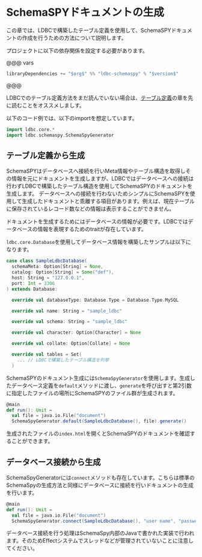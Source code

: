 # SchemaSPYドキュメントの生成

この章では、LDBCで構築したテーブル定義を使用して、SchemaSPYドキュメントの作成を行うための方法について説明します。

プロジェクトに以下の依存関係を設定する必要があります。

@@@ vars
```scala
libraryDependencies += "$org$" %% "ldbc-schemaspy" % "$version$"
```
@@@

LDBCでのテーブル定義方法をまだ読んでいない場合は、[テーブル定義](/ldbc/ja/01-Table-Definitions.html)の章を先に読むことをオススメしましす。

以下のコード例では、以下のimportを想定しています。

```scala 3
import ldbc.core.*
import ldbc.schemaspy.SchemaSpyGenerator
```

## テーブル定義から生成

SchemaSPYはデータベースへ接続を行いMeta情報やテーブル構造を取得しその情報を元にドキュメントを生成しますが、LDBCではデータベースへの接続は行わずLDBCで構築したテーブル構造を使用してSchemaSPYのドキュメントを生成します。
データベースへの接続を行わないためシンプルにSchemaSPYを使用して生成したドキュメントと乖離する項目があります。例えば、現在テーブルに保存されているレコード数などの情報は表示することができません。

ドキュメントを生成するためにはデータベースの情報が必要です。LDBCではデータベースの情報を表現するためのtraitが存在しています。

`ldbc.core.Database`を使用してデータベース情報を構築したサンプルは以下になります。

```scala 3
case class SampleLdbcDatabase(
  schemaMeta: Option[String] = None,
  catalog: Option[String] = Some("def"),
  host: String = "127.0.0.1",
  port: Int = 3306
) extends Database:

  override val databaseType: Database.Type = Database.Type.MySQL

  override val name: String = "sample_ldbc"

  override val schema: String = "sample_ldbc"

  override val character: Option[Character] = None

  override val collate: Option[Collate] = None

  override val tables = Set(
    ... // LDBCで構築したテーブル構造を列挙
  )
```

SchemaSPYのドキュメント生成には`SchemaSpyGenerator`を使用します。生成したデータベース定義を`default`メソッドに渡し、`generate`を呼び出すと第2引数に指定したファイルの場所にSchemaSPYのファイル群が生成されます。

```scala 3
@main
def run(): Unit =
  val file = java.io.File("document")
  SchemaSpyGenerator.default(SampleLdbcDatabase(), file).generate()
```

生成されたファイルの`index.html`を開くとSchemaSPYのドキュメントを確認することができます。

## データベース接続から生成

SchemaSpyGeneratorには`connect`メソッドも存在しています。こちらは標準のSchemaSpyの生成方法と同様にデータベースに接続を行いドキュメントの生成を行います。

```scala 3
@main
def run(): Unit =
  val file = java.io.File("document")
  SchemaSpyGenerator.connect(SampleLdbcDatabase(), "user name", "password" file).generate()
```

データベース接続を行う処理はSchemaSpy内部のJavaで書かれた実装で行われます。そのためEffectシステムでスレッドなどが管理されていないことに注意してください。
